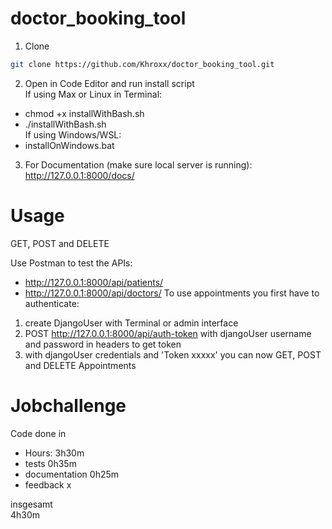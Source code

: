 # doctor_booking_tool

1. Clone
```bash
git clone https://github.com/Khroxx/doctor_booking_tool.git
```

2. Open in Code Editor and run install script <br>
If using Max or Linux in Terminal:<br>
- chmod +x installWithBash.sh <br>
- ./installWithBash.sh <br>
If using Windows/WSL: <br>
- installOnWindows.bat <br>

3. For Documentation (make sure local server is running):
http://127.0.0.1:8000/docs/ <br>

# Usage
GET, POST and DELETE

Use Postman to test the APIs: <br>
- http://127.0.0.1:8000/api/patients/
- http://127.0.0.1:8000/api/doctors/
To use appointments you first have to authenticate: <br>
1. create DjangoUser with Terminal or admin interface
2. POST http://127.0.0.1:8000/api/auth-token with djangoUser username and password in headers to get token
3. with djangoUser credentials and 'Token xxxxx' you can now GET, POST and DELETE Appointments

# Jobchallenge
Code done in <br>
+ Hours: 3h30m
+ tests 0h35m
+ documentation 0h25m
+ feedback x


insgesamt <br>
4h30m